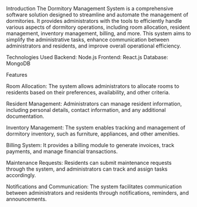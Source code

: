 Introduction
The Dormitory Management System is a comprehensive software solution designed to streamline and automate the management of dormitories. It provides administrators with the tools to efficiently handle various aspects of dormitory operations, including room allocation, resident management, inventory management, billing, and more. This system aims to simplify the administrative tasks, enhance communication between administrators and residents, and improve overall operational efficiency.

Technologies Used
Backend: Node.js
Frontend: React.js
Database: MongoDB

Features

Room Allocation: The system allows administrators to allocate rooms to residents based on their preferences, availability, and other criteria.

Resident Management: Administrators can manage resident information, including personal details, contact information, and any additional documentation.

Inventory Management: The system enables tracking and management of dormitory inventory, such as furniture, appliances, and other amenities.

Billing System: It provides a billing module to generate invoices, track payments, and manage financial transactions.

Maintenance Requests: Residents can submit maintenance requests through the system, and administrators can track and assign tasks accordingly.

Notifications and Communication: The system facilitates communication between administrators and residents through notifications, reminders, and announcements.



